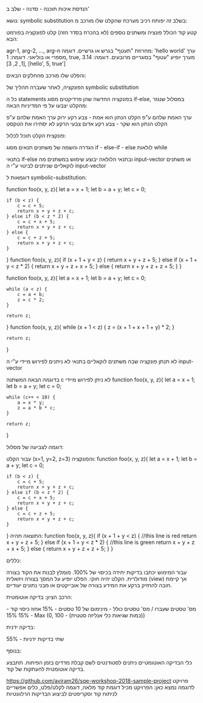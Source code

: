הנדסת איכות תוכנה - סדנה - שלב ב'

נושא: symbolic substitution
בשלב זה יפותח רכיב מערכת שהקלט שלו מורכב מ:

קטע קוד הכולל פונציה ומשתנים נוספים (לא בהכרח בסדר הזה)
קלט לפונקציה בפורמט הבא:

agr-1, arg-2, ..., arg-n
מחרוזת "תעטף" בגרש או גרשיים. דוגמה: 'hello world'
ערך מספרי או בוליאני. דוגמה: 1, true, 3.14
מערך יופיע "עטוף" בסוגריים מרובעים. דוגמה: [1, 2, 3], [hello', 5, true']



והפלט שלו מורכב מהחלקים הבאים:


הפונקציה, לאחר שעברה תהליך של symbolic substitution


כל ה statements בפונקציה החדשה שהן פרדיקטים מסוג if-else, במסלול שנגזר מהקלט יצבעו על פי המדיניות הבאה:

ערך האמת שלהם ע"פ הקלט הנתון הוא אמת - צבע רקע ירוק
ערך האמת שלהם ע"פ הקלט הנתון הוא שקר - צבע רקע אדום
צבעי הרקע לא יסתירו את הטקסט



פונקצית הקלט תוכל לכלול:

הגדרה והשמה של משתנים
תנאים מסוג if - else-if - else
לולאות while



בתנאי if-else ובתנאי הלולאה יבוצע שימוש במשתנים מה input-vector או משתנים לוקאליים שניתנים לביטוי ע"י ה input-vector


דוגמאות ל symbolic-substitution:


function foo(x, y, z){
    let a = x + 1;
    let b = a + y;
    let c = 0;
    
    if (b < z) {
        c = c + 5;
        return x + y + z + c;
    } else if (b < z * 2) {
        c = c + x + 5;
        return x + y + z + c;
    } else {
        c = c + z + 5;
        return x + y + z + c;
    }
}
function foo(x, y, z){
    if (x + 1 + y < z) {
        return x + y + z + 5;
    } else if (x + 1 + y < z * 2) {
        return x + y + z + x + 5;
    } else {
        return x + y + z + z + 5;
    }
}

function foo(x, y, z){
    let a = x + 1;
    let b = a + y;
    let c = 0;
    
    while (a < z) {
        c = a + b;
        z = c * 2;
    }
    
    return z;
}
function foo(x, y, z){
    while (x + 1 < z) {
        z = (x + 1 + x + 1 + y) * 2;
    }
    
    return z;
}


לא תנתן פונקציה שבה משתנים לוקאליים בתנאי לא ניתנים לפירוש מיידי ע"י ה input-vector

בדוגמה הבאה המשתנה c לא ניתן לפירוש מיידי
function foo(x, y, z){
    let a = x + 1;
    let b = a + y;
    let c = 0;
    
    while (c++ < 10) {
        a = x * y;
        z = a * b * c;
    }
    
    return z;
}

דוגמה לצביעה של מסלול:

עבור הקלט (x=1, y=2, z=3) והפונקציה:
function foo(x, y, z){
    let a = x + 1;
    let b = a + y;
    let c = 0;
    
    if (b < z) {
        c = c + 5;
        return x + y + z + c;
    } else if (b < z * 2) {
        c = c + x + 5;
        return x + y + z + c;
    } else {
        c = c + z + 5;
        return x + y + z + c;
    }
}
התוצאה תהיה:
function foo(x, y, z){
    if (x + 1 + y < z) {                //this line is red
        return x + y + z + 5;
    } else if (x + 1 + y < z * 2) {     //this line is green
        return x + y + z + x + 5; 
    } else {
        return x + y + z + z + 5;
    }
}

כללים:

עבור המימוש יכתבו בדיקות יחידה בכיסוי של 100%.
מומלץ לבנות את הקוד בצורה מודולרית.
הקלט  יהיה חוקי.
הפלט יופיע על המסך בצורה ויזואלית (view) אך קיימת חובה להחזיק ברקע את המידע בצורה של אובייקטים או מבני נתונים יעודיים.

הרכב הציון:
בדיקה אוטומטית:

מס' טסטים שעברו / מס' טסטים כולל - מינימום של 10 טסטים - 15%
אחוז כיסוי קוד - 15%
15% - Max (0, 100 - (כמות שגיאות כלי אנליזה סטטית))

בדיקה ידנית:

שתי בדיקות ידניות - 55%

בנוסף:

כלי הבדיקה האוטומטיים ניתנים לסטודנטים לשם קבלת מדדים בזמן הפיתוח.
תתבצע בדיקה אוטומטית להעתקות של קוד.

https://github.com/aviram26/sqe-workshop-2018-sample-project  פרויקט לדוגמה נמצא כאן:
הפרויקט מכיל דוגמת קוד מלאה, דוגמה לקלט/פלט, כלים אפשריים לניתוח קוד וסקריפטים לביצוע הבדיקות הרלוונטיות